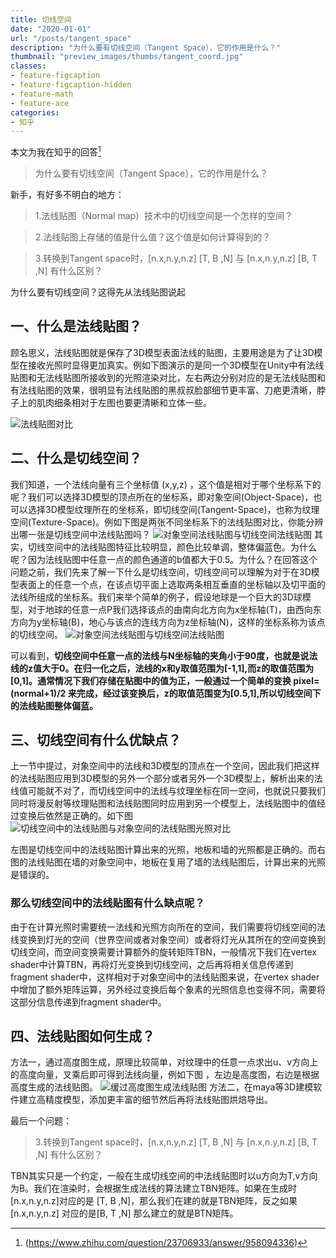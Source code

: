 ```yaml
---
title: 切线空间
date: "2020-01-01"
url: "/posts/tangent_space"
description: "为什么要有切线空间（Tangent Space），它的作用是什么？"
thumbnail: "preview_images/thumbs/tangent_coord.jpg"
classes:
- feature-figcaption
- feature-figcaption-hidden
- feature-math
- feature-ace
categories:
- 知乎
---
```


本文为我在知乎的回答[^1]

>为什么要有切线空间（Tangent Space），它的作用是什么？

<!--more-->

新手，有好多不明白的地方：

>1.法线贴图（Normal map）技术中的切线空间是一个怎样的空间？

>2.法线贴图上存储的值是什么值？这个值是如何计算得到的？

>3.转换到Tangent space时，[n.x,n.y,n.z] [T, B ,N] 与 [n.x,n.y,n.z] [B, T ,N] 有什么区别？

为什么要有切线空间？这得先从法线贴图说起

## 一、什么是法线贴图？

顾名思义，法线贴图就是保存了3D模型表面法线的贴图，主要用途是为了让3D模型在接收光照时显得更加真实。例如下图演示的是同一个3D模型在Unity中有法线贴图和无法线贴图所接收到的光照渲染对比，左右两边分别对应的是无法线贴图和有法线贴图的效果，很明显有法线贴图的黑叔叔脸部细节更丰富、刀疤更清晰，脖子上的肌肉细条相对于左图也要更清晰和立体一些。


[^1]:(https://www.zhihu.com/question/23706933/answer/958094336)

![法线贴图对比](/img/tangent_space/normal.jpg)


## 二、什么是切线空间？

我们知道，一个法线向量有三个坐标值 (x,y,z) ，这个值是相对于哪个坐标系下的呢？我们可以选择3D模型的顶点所在的坐标系，即对象空间(Object-Space)，也可以选择3D模型纹理所在的坐标系，即切线空间(Tangent-Space)，也称为纹理空间(Texture-Space)。例如下图是两张不同坐标系下的法线贴图对比，你能分辨出哪一张是切线空间中法线贴图吗？ 
![对象空间法线贴图与切线空间法线贴图](/img/tangent_space/normal1.jpg)
其实，切线空间中的法线贴图特征比较明显，颜色比较单调，整体偏蓝色。为什么呢？因为法线贴图中任意一点的颜色通道的b值都大于0.5。为什么？在回答这个问题之前，我们先来了解一下什么是切线空间，切线空间可以理解为对于在3D模型表面上的任意一个点，在该点切平面上选取两条相互垂直的坐标轴以及切平面的法线所组成的坐标系。我们来举个简单的例子，假设地球是一个巨大的3D球模型，对于地球的任意一点P我们选择该点的由南向北方向为x坐标轴(T)，由西向东方向为y坐标轴(B)，地心与该点的连线方向为z坐标轴(N)，这样的坐标系称为该点的切线空间。
![对象空间法线贴图与切线空间法线贴图](/img/tangent_space/tangent_coord.jpg)

可以看到，**切线空间中任意一点的法线与N坐标轴的夹角小于90度，也就是说法线的z值大于0。在归一化之后，法线的x和y取值范围为[-1,1],而z的取值范围为[0,1]。通常情况下我们存储在贴图中的值为正，一般通过一个简单的变换 pixel=(normal+1)/2 来完成，经过该变换后，z的取值范围变为[0.5,1],所以切线空间下的法线贴图整体偏蓝。**

## 三、切线空间有什么优缺点？
上一节中提过，对象空间中的法线和3D模型的顶点在一个空间，因此我们把这样的法线贴图应用到3D模型的另外一个部分或者另外一个3D模型上，解析出来的法线值可能就不对了，而切线空间中的法线与纹理坐标在同一空间，也就说只要我们同时将漫反射等纹理贴图和法线贴图同时应用到另一个模型上，法线贴图中的值经过变换后依然是正确的。如下图 
![切线空间中的法线贴图与对象空间的法线贴图光照对比](/img/tangent_space/lighting.jpg)

左图是切线空间中的法线贴图计算出来的光照，地板和墙的光照都是正确的。而右图的法线贴图在墙的对象空间中，地板在复用了墙的法线贴图后，计算出来的光照是错误的。

### 那么切线空间中的法线贴图有什么缺点呢？

由于在计算光照时需要统一法线和光照方向所在的空间，我们需要将切线空间的法线变换到灯光的空间（世界空间或者对象空间）或者将灯光从其所在的空间变换到切线空间，而空间变换需要计算额外的旋转矩阵TBN，一般情况下我们在vertex shader中计算TBN，再将灯光变换到切线空间，之后再将相关信息传递到fragment shader中，这样相对于对象空间中的法线贴图来说，在vertex shader中增加了额外矩阵运算，另外经过变换后每个象素的光照信息也变得不同，需要将这部分信息传递到fragment shader中。


## 四、法线贴图如何生成？
方法一，通过高度图生成，原理比较简单，对纹理中的任意一点求出u、v方向上的高度向量，叉乘后即可得到法线向量，例如下图 ，左边是高度图，右边是根据高度生成的法线贴图。
![缓过高度图生成法线贴图](/img/tangent_space/heightmap.jpg)
方法二，在maya等3D建模软件建立高精度模型，添加更丰富的细节然后再将法线贴图烘焙导出。

最后一个问题：

>3.转换到Tangent space时，[n.x,n.y,n.z] [T, B ,N] 与 [n.x,n.y,n.z] [B, T ,N] 有什么区别？

TBN其实只是一个约定，一般在生成切线空间的中法线贴图时以u方向为T,v方向为B。我们在渲染时，会根据生成法线的算法建立TBN矩阵。如果在生成时[n.x,n.y,n.z]对应的是 [T, B ,N]，那么我们在建的就是TBN矩阵，反之如果 [n.x,n.y,n.z] 对应的是[B, T ,N] 那么建立的就是BTN矩阵。
